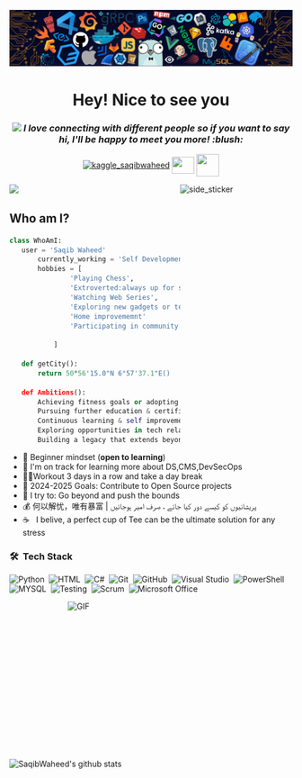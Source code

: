 <p align="center"><img src="https://raw.githubusercontent.com/KevinPatel04/KevinPatel04/master/header.png"></p>

<h1 align="center">Hey! Nice to see you </h1>

<h3 align="center"> <img src="https://media.giphy.com/media/LnQjpWaON8nhr21vNW/giphy.gif" width="40"> <em><b>I love connecting with different people</b> so if you want to say <b>hi, I'll be happy to meet you more!</b> :blush:</em> </h1>

<p align="center">
</a>
<a href="https://www.kaggle.com/saqibwaheed" target="blank"><img align="center" src="https://www.vectorlogo.zone/logos/kaggle/kaggle-icon.svg" alt="kaggle_saqibwaheed" height="30" width="40" /></a>
<a href = "mailto: personalmail786@gmail.com"><img align="center" src="https://seeklogo.com/images/G/gmail-new-2020-logo-32DBE11BB4-seeklogo.com.png" height="30" width="40" /></a>
<a href="https://twitter.com/SaqibWaheed786"><img align="center"  src="https://raw.githubusercontent.com/Iwi4a/iwi4a/master/assets/twitter.svg" height="40" width="40" /></a>
</a>
</a>
</p>

<img align="right" width=200px height=200px alt="side_sticker" src="https://media.giphy.com/media/TEnXkcsHrP4YedChhA/giphy.gif" />

<img src="https://media.giphy.com/media/iY8CRBdQXODJSCERIr/giphy.gif" width="30px">&nbsp;
## Who am I?
 ```python
class WhoAmI:
 	user = 'Saqib Waheed'
		currently_working = 'Self Development'
		hobbies = [
				'Playing Chess',
				'Extroverted:always up for socializing'
				'Watching Web Series',
				'Exploring new gadgets or technology'
				'Home improvememnt'
				'Participating in community events...'

			]
	
	def getCity():
		return 50°56'15.0"N 6°57'37.1"E()
	
	def Ambitions():
	    Achieving fitness goals or adopting a healthier lifestyle()
	    Pursuing further education & certifications()
	    Continuous learning & self improvement()
	    Exploring opportunities in tech related fields()
	    Building a legacy that extends beyond my lifetime()
```
- :apple: Beginner mindset (**open to learning**)
- 🌱 I'm on track for learning more about DS,CMS,DevSecOps
- :weight_lifting_man:Workout 3 days in a row and take a day break
- 🥅 2024-2025 Goals: Contribute to Open Source projects
- 🧗 I try to: Go beyond and push the bounds
- 💰 何以解忧，唯有暴富 | پریشانیوں کو کیسے دور کیا جائے ، صرف امیر ہوجائیں
- ☕ &nbsp; I belive, a perfect cup of Tee can be the ultimate solution for any stress
### 🛠 &nbsp;Tech Stack

![Python](https://img.shields.io/badge/-Python-05122A?style=flat&logo=python)&nbsp;
![HTML](https://img.shields.io/badge/HTML-green?style=plastic&logo=html5&logoColor=white&labelColor=239120&color=blac)&nbsp;
![C#](https://img.shields.io/badge/C%23-black?style=plastic&logo=C%23&logoColor=white&labelColor=%2368BC71)&nbsp;
![Git](https://img.shields.io/badge/-Git-05122A?style=flat&logo=git)&nbsp;
![GitHub](https://img.shields.io/badge/-GitHub-05122A?style=flat&logo=github)&nbsp;
![Visual Studio](https://img.shields.io/badge/Visual%20Studio-5C2D91?style=plastic&logo=visual-studio&logoColor=white&labelColor=5C2D91&color=black)&nbsp;
![PowerShell](https://img.shields.io/badge/PowerShell-black?style=plastic&logo=PowerShell&logoColor=white&labelColor=%23009FDA)&nbsp;
![MYSQL](https://img.shields.io/badge/MySQL-black?style=plastic&logo=MySQL&logoColor=white&labelColor=%2368BC71)&nbsp;
![Testing](https://img.shields.io/badge/Testing-323330?style=plastic&logo=testing-library&logoColor=red&labelColor=FFEC33&color=black)&nbsp;
![Scrum](https://img.shields.io/badge/-Scrum-05122A?style=plastic&logo=Agile&logoColor=white&labelColor=%23009FDA)&nbsp;
![Microsoft Office](https://img.shields.io/badge/Microsoft_Office-black?style=plastic&logo=microsoft&logoColor=white&labelColor=D83B01)&nbsp;



<img align="right" alt="GIF" src="https://owaisnoor.info/blog/wp-content/uploads/2019/03/maxresdefault.jpg" width="400" height="280" />

![SaqibWaheed's github stats](https://github-readme-stats.vercel.app/api?username=saqibwaheed786&theme=gruvbox&show_icons=true)



